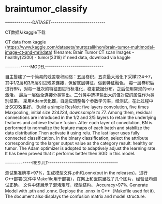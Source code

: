 # braintumor_classify


--------------DATASET----------------------------

CT数据从kaggle下载

CT data from kaggle (https://www.kaggle.com/datasets/murtozalikhon/brain-tumor-multimodal-image-ct-and-mri/data)
filename: Brain Tumor CT scan Images
          - healthy(2300)
          - tumor(2318)
if need data, download via kaggle


-------------MODEL------------------------------

自主搭建了一个简易的残差卷积网络：五层卷积，五次最大池化下采样224->7，其中1/2层和3/5层引进残差连接，保留底层特征，做到特征融合。
每一层卷积后进行BN，对每一批次的特征图进行标准化，稳定数据分布。之后使用常规的relu激活。
最后一层做全连接分类输出。二分类中选择输出大的值对应的属性作为类别结果。
采用Adam优化器，自适应调整每个参数学习率，经测试，在此过程中比SGD效果好。
Build a simple ResNet: five layers convolution, five times Maxpooling, initial size 224*224, downsample to 7*7.
Among them, residual connections are introduced in the 1/2 and 3/5 layers to retain the underlying features and achieve feature fusion.
After each layer of convolution, BN is performed to normalize the feature maps of each batch and stabilize the data distribution.Then activate it using relu. 
The last layer uses fully connected classification. In the binary classification, select the attribute corresponding to the larger output value as the category result: healthy or tumor.
The Adam optimizer is adopted to adaptively adjust the learning rate. It has been proved that it performs better then SGD in this model.


--------------RESULT------------------------------------

测试集准确率>97%，生成模型文件.pth和.onnx(put in the releases)，进行C++部署(文件中Makefile用于部署），在网上和医院里找了几个图片，经验证均测试正确。
文件中还展示了混淆矩阵，模型结构。
Accuracy>97%. Generate Model with .pth and .onnx. Deploye the .onnx in C++（Makefile used fot it).
The document also displays the confusion matrix and model structure.
